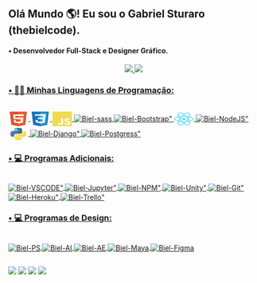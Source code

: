 ## Olá Mundo 🌎! Eu sou o Gabriel Sturaro (thebielcode).

#### • Desenvolvedor Full-Stack e Designer Gráfico.

<div align="center">
  <a href="https://github.com/rafaballerini">
  <img height="180em" src="https://github-readme-stats.vercel.app/api?username=thebielcode&show_icons=true&theme=tokyonight&include_all_commits=true&count_private=true"/>
  <img height="180em" src="https://github-readme-stats.vercel.app/api/top-langs/?username=thebielcode&layout=compact&langs_count=7&theme=tokyonight"/>
</div>
  
### • 👨‍💻 Minhas Linguagens de Programação:
  
<div style="display: inline_block"><br>
  <img align="center" alt="Biel-HTML" height="30" width="40" src="https://raw.githubusercontent.com/devicons/devicon/master/icons/html5/html5-original.svg">
  <img align="center" alt="Biel-CSS" height="30" width="40" src="https://raw.githubusercontent.com/devicons/devicon/master/icons/css3/css3-original.svg">
  <img align="center" alt="Biel-Js" height="30" width="40" src="https://raw.githubusercontent.com/devicons/devicon/master/icons/javascript/javascript-plain.svg">
  <img align="center" alt="Biel-sass" height="30" width="40" src="https://cdn.jsdelivr.net/gh/devicons/devicon/icons/sass/sass-original.svg">
  <img align="center" alt=Biel-Bootstrap" height= "30" width="40" src="https://cdn.jsdelivr.net/gh/devicons/devicon/icons/bootstrap/bootstrap-original.svg">
  <img align="center" alt="Biel-React" height="30" width="40" src="https://raw.githubusercontent.com/devicons/devicon/master/icons/react/react-original.svg">
  <img align="center" alt=Biel-NodeJS" height= "30" width="40" src="https://cdn.jsdelivr.net/gh/devicons/devicon/icons/nodejs/nodejs-original.svg">
  <img align="center" alt="Biel-Python" height="30" width="40" src="https://raw.githubusercontent.com/devicons/devicon/master/icons/python/python-original.svg">
  <img align="center" alt=Biel-Django" height= "30" width="40" src="https://cdn.jsdelivr.net/gh/devicons/devicon/icons/django/django-plain.svg">
  <img align="center" alt=Biel-Postgress" height= "30" width="40" src="https://cdn.jsdelivr.net/gh/devicons/devicon/icons/postgresql/postgresql-original.svg">
    
  
</div>

### • 💻 Programas Adicionais:

  <div style="display: inline_block"><br>
  <img align="center" alt=Biel-VSCODE" height= "30" width="40" src="https://cdn.jsdelivr.net/gh/devicons/devicon/icons/vscode/vscode-original.svg">
  <img align="center" alt=Biel-Jupyter" height= "30" width="40" src="https://cdn.jsdelivr.net/gh/devicons/devicon/icons/jupyter/jupyter-original-wordmark.svg">
  <img align="center" alt=Biel-NPM" height= "30" width="40" src="https://cdn.jsdelivr.net/gh/devicons/devicon/icons/npm/npm-original-wordmark.svg">
  <img align="center" alt=Biel-Unity" height= "30" width="40" src="https://cdn.jsdelivr.net/gh/devicons/devicon/icons/unity/unity-original-wordmark.svg">
  <img align="center" alt=Biel-Git" height= "30" width="40" src="https://cdn.jsdelivr.net/gh/devicons/devicon/icons/git/git-original.svg">
  <img align="center" alt=Biel-Heroku" height= "30" width="40" src="https://cdn.jsdelivr.net/gh/devicons/devicon/icons/heroku/heroku-original.svg">
  <img align="center" alt=Biel-Trello" height= "30" width="40" src="https://cdn.jsdelivr.net/gh/devicons/devicon/icons/trello/trello-plain.svg">
  </div>
  
### • 💻 Programas de Design:
  <div style="display: inline_block"><br>
    <img align="center" alt="Biel-PS" height="30" widht="40" src="https://cdn.jsdelivr.net/gh/devicons/devicon/icons/photoshop/photoshop-plain.svg">
    <img align="center" alt="Biel-AI" height="30" widht="40" src="https://cdn.jsdelivr.net/gh/devicons/devicon/icons/illustrator/illustrator-plain.svg">
    <img align="center" alt="Biel-AE" height="30" widht="40" src="https://cdn.jsdelivr.net/gh/devicons/devicon/icons/aftereffects/aftereffects-original.svg">
    <img align="center" alt="Biel-Maya" height="30" widht="40" src="https://cdn.jsdelivr.net/gh/devicons/devicon/icons/maya/maya-original.svg">
    <img align="center" alt="Biel-Figma" height="30" widht="40" src="https://cdn.jsdelivr.net/gh/devicons/devicon/icons/figma/figma-original.svg">
  </div>
  
  ##
 
<div> 
  <a href="https://facebook.com/gabrielsantossturaro" target="_blank"><img src="https://img.shields.io/badge/Facebook-3d5a98?style=for-the-badge&logo=facebook&logoColor=white" target="_blank"></a>
  <a href="https://instagram.com/gssdev" target="_blank"><img src="https://img.shields.io/badge/-Instagram-%23E4405F?style=for-the-badge&logo=instagram&logoColor=white" target="_blank"></a>
  <a href = "mailto:devgabrielst@gmail.com"><img src="https://img.shields.io/badge/-Gmail-%23333?style=for-the-badge&logo=gmail&logoColor=white" target="_blank"></a>
  <a href="https://www.linkedin.com/in/gabrielssturaro/" target="_blank"><img src="https://img.shields.io/badge/-LinkedIn-%230077B5?style=for-the-badge&logo=linkedin&logoColor=white" target="_blank"></a> 
 
</div>
